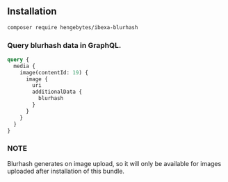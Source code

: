 ## Installation
```bash
composer require hengebytes/ibexa-blurhash
```

### Query blurhash data in GraphQL. 
```graphql
query {
  media {
    image(contentId: 19) {
      image {
        uri
        additionalData {
          blurhash
        }
      }
    }
  }
}
```

### NOTE
Blurhash generates on image upload, so it will only be available for images uploaded after installation of this bundle.

